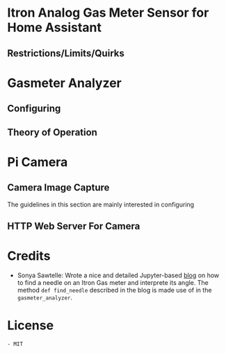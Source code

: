 # Itron Analog Gas Meter Sensor for Home Assistant
## Restrictions/Limits/Quirks
# Gasmeter Analyzer
## Configuring
## Theory of Operation

# Pi Camera
## Camera Image Capture
The guidelines in this section are mainly interested in configuring 

## HTTP Web Server For Camera

# Credits
- Sonya Sawtelle: Wrote a nice and detailed Jupyter-based [blog](https://sdsawtelle.github.io/blog/output/automated-gauge-readout-with-opencv.html) on how to find a needle on an Itron Gas meter and interprete its angle.  The method `def find_needle` described in the blog is made use of in the `gasmeter_analyzer`.

# License
```
- MIT
```
